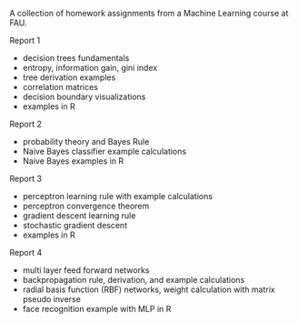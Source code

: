 A collection of homework assignments from a Machine Learning course at FAU.

Report 1
- decision trees fundamentals
- entropy, information gain, gini index
- tree derivation examples
- correlation matrices
- decision boundary visualizations
- examples in R

Report 2
- probability theory and Bayes Rule
- Naive Bayes classifier example calculations
- Naive Bayes examples in R

Report 3
- perceptron learning rule with example calculations
- perceptron convergence theorem
- gradient descent learning rule
- stochastic gradient descent
- examples in R

Report 4
- multi layer feed forward networks
- backpropagation rule, derivation, and example calculations
- radial basis function (RBF) networks, weight calculation with matrix pseudo inverse 
- face recognition example with MLP in R
